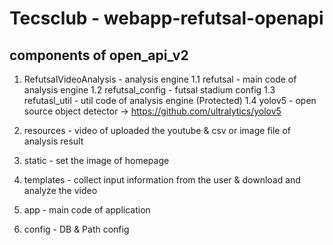 # Tecsclub - webapp-refutsal-openapi

## components of open_api_v2
1. RefutsalVideoAnalysis - analysis engine
  1.1 refutsal - main code of analysis engine
  1.2 refutsal_config - futsal stadium config
  1.3 refutasl_util - util code of analysis engine (Protected)
  1.4 yolov5 - open source object detector -> https://github.com/ultralytics/yolov5

3. resources - video of uploaded the youtube & csv or image file of analysis result 
4. static - set the image of homepage
5. templates - collect input information from the user & download and analyze the video
6. app - main code of application
7. config - DB & Path config
